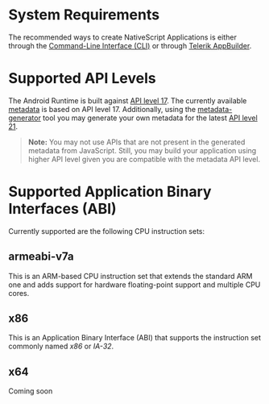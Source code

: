 # System Requirements
The recommended ways to create NativeScript Applications is either through the [Command-Line Interface (CLI)](https://github.com/NativeScript/nativescript-cli) or through [Telerik AppBuilder](http://www.telerik.com/appbuilder).

# Supported API Levels
The Android Runtime is built against [API level 17](http://developer.android.com/about/versions/android-4.2.html). The currently available [metadata](../metadata/overview.md) is based on API level 17. Additionally, using the [metadata-generator](../metadata/generator.md) tool you may generate your own metadata for the latest [API level 21](http://developer.android.com/about/versions/android-5.0.html).

> **Note:** You may not use APIs that are not present in the generated metadata from JavaScript. Still, you may build your application using higher API level given you are compatible with the metadata API level.

# Supported Application Binary Interfaces (ABI)
Currently supported are the following CPU instruction sets:

## armeabi-v7a
This is an ARM-based CPU instruction set that extends the standard ARM one and adds support for hardware floating-point support and multiple CPU cores.

## x86
This is an Application Binary Interface (ABI) that supports the instruction set commonly named *x86* or *IA-32*.

## x64
Coming soon
